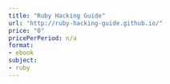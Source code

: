 ```yaml
---
title: "Ruby Hacking Guide"
url: "http://ruby-hacking-guide.github.io/"
price: "0"
pricePerPeriod: n/a
format: 
- ebook
subject: 
- ruby
---
```

